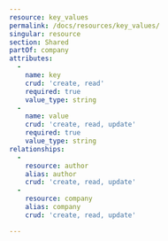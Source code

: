 ```yaml
---
resource: key_values
permalink: /docs/resources/key_values/
singular: resource
section: Shared
partOf: company
attributes:
  -
    name: key
    crud: 'create, read'
    required: true
    value_type: string
  -
    name: value
    crud: 'create, read, update'
    required: true
    value_type: string
relationships:
  -
    resource: author
    alias: author
    crud: 'create, read, update'
  -
    resource: company
    alias: company
    crud: 'create, read, update'

---
```

